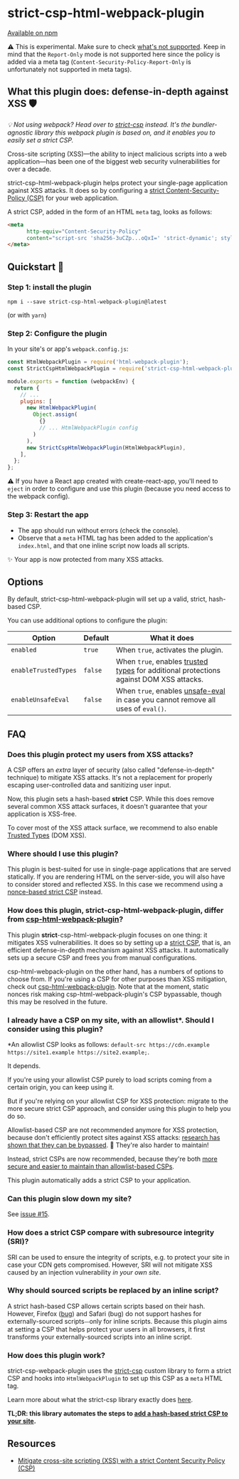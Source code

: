 # strict-csp-html-webpack-plugin

[Available on npm](https://www.npmjs.com/package/strict-csp-html-webpack-plugin)

⚠️ This is experimental. Make sure to check [what's not supported](https://github.com/google/strict-csp/issues?q=is%3Aissue+is%3Aopen+label%3Afeature). Keep in mind that the `Report-Only` mode is not supported here since the policy is added via a meta tag (`Content-Security-Policy-Report-Only` is unfortunately not supported in meta tags).

## What this plugin does: defense-in-depth against XSS 🛡

*💡 Not using webpack? Head over to [strict-csp](https://github.com/google/strict-csp/tree/main/strict-csp) instead. It's the bundler-agnostic library this webpack plugin is based on, and it enables you to easily set a strict CSP.*

Cross-site scripting (XSS)—the ability to inject malicious scripts into a web application—has been one of the biggest web security vulnerabilities for over a decade.

strict-csp-html-webpack-plugin helps protect your single-page application against XSS attacks. It does so by configuring a [strict Content-Security-Policy (CSP)](https://web.dev/strict-csp) for your web application. 

A strict CSP, added in the form of an HTML `meta` tag, looks as follows:

```html
<meta 
      http-equiv="Content-Security-Policy" 
      content="script-src 'sha256-3uCZp...oQxI=' 'strict-dynamic'; style-src 'self' 'unsafe-inline'">
</meta>
```

## Quickstart 🚀

### Step 1: install the plugin

`npm i --save strict-csp-html-webpack-plugin@latest`

(or with `yarn`)

### Step 2: Configure the plugin

In your site's or app's `webpack.config.js`:

```javascript
const HtmlWebpackPlugin = require('html-webpack-plugin');
const StrictCspHtmlWebpackPlugin = require('strict-csp-html-webpack-plugin');

module.exports = function (webpackEnv) {
  return {
    // ...
    plugins: [
      new HtmlWebpackPlugin(
        Object.assign(
          {}
          // ... HtmlWebpackPlugin config
        )
      ),
      new StrictCspHtmlWebpackPlugin(HtmlWebpackPlugin),
    ],
  };
};
```

⚠️ If you have a React app created with create-react-app, you'll need to `eject` in order to configure and use this plugin (because you need access to the webpack config).

### Step 3: Restart the app

- The app should run without errors (check the console).
- Observe that a `meta` HTML tag has been added to the application's `index.html`, and that one inline script now loads all scripts.

✨ Your app is now protected from many XSS attacks.

## Options

By default, strict-csp-html-webpack-plugin will set up a valid, strict, hash-based CSP.

You can use additional options to configure the plugin:

| Option               | Default | What it does                                                                                                            |
| -------------------- | ------- | ----------------------------------------------------------------------------------------------------------------------- |
| `enabled`            | `true`  | When `true`, activates the plugin.                                                                                      |
| `enableTrustedTypes` | `false`  | When `true`, enables [trusted types](https://web.dev/trusted-types) for additional protections against DOM XSS attacks. |
| `enableUnsafeEval`   | `false` | When `true`, enables [unsafe-eval](https://web.dev/strict-csp/) in case you cannot remove all uses of `eval()`.         |

## FAQ

### Does this plugin protect my users from XSS attacks?

A CSP offers an *extra* layer of security (also called "defense-in-depth" technique) to mitigate XSS attacks. It's not a replacement for properly escaping user-controlled data and sanitizing user input.

Now, this plugin sets a hash-based **strict** CSP. While this does remove several common XSS attack surfaces, it doesn't guarantee that your application is XSS-free.

To cover most of the XSS attack surface, we recommend to also enable [Trusted Types](https://web.dev/trusted-types/) (DOM XSS).

### Where should I use this plugin?

This plugin is best-suited for use in single-page applications that are served statically.
If you are rendering HTML on the server-side, you will also have to consider stored and reflected XSS. In this case we recommend using a [nonce-based strict CSP](https://web.dev/strict-csp#step-1:-decide-if-you-need-a-nonce-or-hash-based-csp) instead.

### How does this plugin, **strict**-csp-html-webpack-plugin, differ from [csp-html-webpack-plugin](https://www.npmjs.com/package/csp-html-webpack-plugin)?

This plugin **strict**-csp-html-webpack-plugin focuses on one thing: it mitigates XSS vulnerabilities. It does so by setting up a [strict CSP](https://web.dev/strict-csp), that is, an efficient defense-in-depth mechanism against XSS attacks.
It automatically sets up a secure CSP and frees you from manual configurations.

csp-html-webpack-plugin on the other hand, has a numbers of options to choose from. If you're using a CSP for other purposes than XSS mitigation, check out [csp-html-webpack-plugin](https://www.npmjs.com/package/csp-html-webpack-plugin). Note that at the moment, static nonces risk making csp-html-webpack-plugin's CSP bypassable, though this may be resolved in the future.

### I already have a CSP on my site, with an allowlist*. Should I consider using this plugin?
*An allowlist CSP looks as follows: `default-src https://cdn.example https://site1.example https://site2.example;`.

It depends.

If you're using your allowlist CSP purely to load scripts coming from a certain origin, you can keep using it.

But if you're relying on your allowlist CSP for XSS protection: migrate to the more secure strict CSP approach, and consider using this plugin to help you do so.

Allowlist-based CSP are not recommended anymore for XSS protection, because don't efficiently protect sites against XSS attacks: [research has shown that they can be bypassed](https://research.google/pubs/pub45542/). 🥲
They're also harder to maintain!

Instead, strict CSPs are now recommended, because they're both [more secure and easier to maintain than allowlist-based CSPs](https://web.dev/strict-csp/#why-a-strict-csp-is-recommended-over-allowlist-csps).

This plugin automatically adds a strict CSP to your application.

### Can this plugin slow down my site?

See [issue #15](https://github.com/google/strict-csp/issues/15).

### How does a strict CSP compare with subresource integrity (SRI)?

SRI can be used to ensure the integrity of scripts, e.g. to protect your site in case your CDN gets compromised.
However, SRI will not mitigate XSS caused by an injection vulnerability *in your own site*.

### Why should sourced scripts be replaced by an inline script?

A strict hash-based CSP allows certain scripts based on their hash.
However, Firefox ([bug](https://bugzilla.mozilla.org/show_bug.cgi?id=1409200)) and Safari (bug) do not support hashes for externally-sourced scripts⏤only for inline scripts.
Because this plugin aims at setting a CSP that helps protect your users in all browsers, it first transforms your externally-sourced scripts into an inline script.

### How does this plugin work?

strict-csp-webpack-plugin uses the [strict-csp](https://github.com/google/strict-csp/tree/main/strict-csp) custom library to form a strict CSP and hooks into `HtmlWebpackPlugin` to set up this CSP as a `meta` HTML tag.

Learn more about what the strict-csp library exactly does [here](https://github.com/google/strict-csp/tree/main/strict-csp).

**TL;DR: this library automates the steps to [add a hash-based strict CSP to your site](https://web.dev/strict-csp/#adopting-a-strict-csp).**

## Resources
* [Mitigate cross-site scripting (XSS) with a strict Content Security Policy (CSP)](https://web.dev/strict-csp/)


